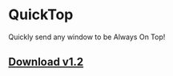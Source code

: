# QuickTop
Quickly send any window to be Always On Top!

## [Download v1.2](https://www.dropbox.com/s/w5oazguj4uo8zpu/QuickTop%20v1.2.exe?dl=1)
